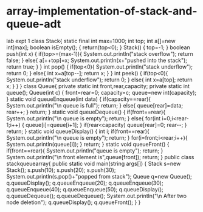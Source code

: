 # array-implementation-of-stack-and-queue-adt
lab expt 1
class Stack{
static final int max=1000;
int top;
int a[]=new int[max];
boolean isEmpty();
{
  return(top<0);
}
Stack()
{
  top=-1;
}
boolean push(int x)
{ 
  if(top>=(max-1)){
  System.out.println("stack overflow");
  return false;
}
else{
a[++top]=x;
System.out.println(x+"pushed into the stack");
return true;
}
}
int pop()
{ 
  if(top<0){
      System.out.println("stack underflow");
      return 0;
      }
  else{
    int x=a[top--];
    return x;
    }
    }
    int peek()
    {
     if(top<0){
     System.out.println("stack underflow");
     return 0;
     }
     else{
     int x=a[top];
     return x;
     }
     }
     }
     class Queue{
     private static int front,rear,capacity;
     private static int queue();
     Queue(int c)
     {
      front=rear=0;
      capacity=c;
      queue=new int(capacity);
      }
      static void queueEnqueue(int data)
      {
       if(capacity==rear){
       System.out.println("\n queue is full");
       return;
       }
       else{
        queue[rear]=data;
        rear++;
        }
        return;
        }
        static void queueDequeue()
        {
         if(front==rear){
          System.out.println("\n queue is empty");
          return;
          }
          else{
           for(int i=0;i<rear-1;i++)
           {
           queue[i]=queue[i+1];
           }
           if(rear<capacity)
            queue[rear]=0;
            rear--;
            }
            return;
            }
            static void queueDisplay()
            {
            int i;
            if(front==rear){
             System.out.println("\n queue is empty");
             return;
             }
             for(i=front;i<rear;i++){
             System.out.println(queue[i]);
             }
             return;
             }
             static void queueFront()
             {
              if(front==rear){
               System.out.println("queue is empty");
               return;
               }
               System.out.println("\n front element is",queue[front]);
               return;
               }
            public class stackqueuearray{
             public static void main(string args[])
             { 
              Stack s=new Stack();
              s.push(10);
              s.push(20);
              s.push(30);
              System.out.println(s.pop()+"popped from stack");
              Queue q=new Queue();
              q.queueDisplay();
              q.queueEnqueue(20);
              q.queueEnqueue(30);
              q.queueEnqueue(40);
              q.queueEnqueue(50);
              q.queueDisplay();
              q.queueDequeue();
              q.queueDequeue();
              System.out.println("\n After two node deletion");
              q.queueDisplay();
              q.queueFront();
              }
              }
              
